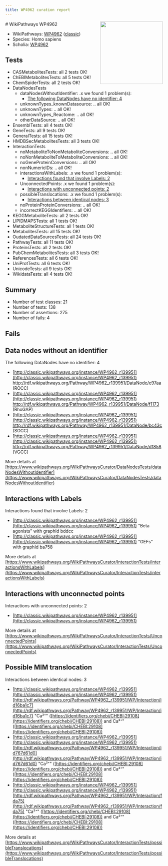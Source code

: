 ```yaml
---
title: WP4962 curation report
---
```


<img style="float: right; width: 200px" src="https://upload.wikimedia.org/wikipedia/commons/thumb/8/83/Wplogo_with_text_500.png/640px-Wplogo_with_text_500.png" />
# WikiPathways WP4962

* WikiPathways: [WP4962](https://wikipathways.org/pathways/WP4962) ([classic](https://classic.wikipathways.org/instance/WP4962))
* Species: Homo sapiens
* Scholia: [WP4962](https://scholia.toolforge.org/wikipathways/WP4962)
## Tests
* CASMetabolitesTests: all 2 tests OK!
* ChEBIMetabolitesTests: all 5 tests OK!
* ChemSpiderTests: all 2 tests OK!
* DataNodesTests
    * dataNodesWithoutIdentifier: .x we found 1 problem(s):
        * [The following DataNodes have no identifier: 4](#d2d32fa3)
    * unknownTypes_knownDatasource: .. all OK!
    * unknownTypes: .. all OK!
    * unknownTypes_Reactome: .. all OK!
    * otherDataSource: .. all OK!
* EnsemblTests: all 4 tests OK!
* GeneTests: all 9 tests OK!
* GeneralTests: all 15 tests OK!
* HMDBSecMetabolitesTests: all 3 tests OK!
* InteractionTests
    * noMetaboliteToNonMetaboliteConversions: .. all OK!
    * noNonMetaboliteToMetaboliteConversions: .. all OK!
    * noGeneProteinConversions: .. all OK!
    * nonNumericIDs: .. all OK!
    * interactionsWithLabels: .x we found 1 problem(s):
        * [Interactions found that involve Labels: 2](#630d2679)
    * UnconnectedPoints: .x we found 1 problem(s):
        * [Interactions with unconnected points: 2](#35a61ada)
    * possibleTranslocations: .x we found 1 problem(s):
        * [Interactions between identical nodes: 3](#1c118208)
    * noProteinProteinConversions: .. all OK!
    * incorrectKEGGIdentifiers: .. all OK!
* KEGGMetaboliteTests: all 2 tests OK!
* LIPIDMAPSTests: all 1 tests OK!
* MetaboliteStructureTests: all 1 tests OK!
* MetabolitesTests: all 15 tests OK!
* OudatedDataSourcesTests: all 24 tests OK!
* PathwayTests: all 11 tests OK!
* ProteinsTests: all 2 tests OK!
* PubChemMetabolitesTests: all 3 tests OK!
* ReferencesTests: all 6 tests OK!
* UniProtTests: all 6 tests OK!
* UnicodeTests: all 9 tests OK!
* WikidataTests: all 4 tests OK!


## Summary

* Number of test classes: 21
* Number of tests: 138
* Number of assertions: 275
* Number of fails: 4

## Fails

<a name="d2d32fa3" />

## Data nodes without an identifier

The following DataNodes have no identifier: 4

* [http://classic.wikipathways.org/instance/WP4962_r139951](http://classic.wikipathways.org/instance/WP4962_r139951) http://rdf.wikipathways.org/Pathway/WP4962_r139951/DataNode/e97aa (ROCC)
* [http://classic.wikipathways.org/instance/WP4962_r139951](http://classic.wikipathways.org/instance/WP4962_r139951) http://rdf.wikipathways.org/Pathway/WP4962_r139951/DataNode/f1173 (RhoGAP)
* [http://classic.wikipathways.org/instance/WP4962_r139951](http://classic.wikipathways.org/instance/WP4962_r139951) http://rdf.wikipathways.org/Pathway/WP4962_r139951/DataNode/bc43c (SOCC)
* [http://classic.wikipathways.org/instance/WP4962_r139951](http://classic.wikipathways.org/instance/WP4962_r139951) http://rdf.wikipathways.org/Pathway/WP4962_r139951/DataNode/d1858 (VGCC)


More details at [https://www.wikipathways.org/WikiPathwaysCurator/DataNodesTests/dataNodesWithoutIdentifier](https://www.wikipathways.org/WikiPathwaysCurator/DataNodesTests/dataNodesWithoutIdentifier)

<a name="630d2679" />

## Interactions with Labels

Interactions found that involve Labels: 2

* [http://classic.wikipathways.org/instance/WP4962_r139951](http://classic.wikipathways.org/instance/WP4962_r139951) "Beta agonists" with graphId bddcc
* [http://classic.wikipathways.org/instance/WP4962_r139951](http://classic.wikipathways.org/instance/WP4962_r139951) "GEFs" with graphId ba758


More details at [https://www.wikipathways.org/WikiPathwaysCurator/InteractionTests/interactionsWithLabels](https://www.wikipathways.org/WikiPathwaysCurator/InteractionTests/interactionsWithLabels)

<a name="35a61ada" />

## Interactions with unconnected points

Interactions with unconnected points: 2

* [http://classic.wikipathways.org/instance/WP4962_r139951](http://classic.wikipathways.org/instance/WP4962_r139951)


More details at [https://www.wikipathways.org/WikiPathwaysCurator/InteractionTests/UnconnectedPoints](https://www.wikipathways.org/WikiPathwaysCurator/InteractionTests/UnconnectedPoints)

<a name="1c118208" />

## Possible MIM translocation

Interactions between identical nodes: 3

* [http://classic.wikipathways.org/instance/WP4962_r139951](http://classic.wikipathways.org/instance/WP4962_r139951) [http://rdf.wikipathways.org/Pathway/WP4962_r139951/WP/Interaction/id16ba1c7](http://rdf.wikipathways.org/Pathway/WP4962_r139951/WP/Interaction/id16ba1c7) "Ca²⁺" ([https://identifiers.org/chebi/CHEBI:29108](https://identifiers.org/chebi/CHEBI:29108)) and 
Ca²⁺" ([https://identifiers.org/chebi/CHEBI:29108](https://identifiers.org/chebi/CHEBI:29108))
* [http://classic.wikipathways.org/instance/WP4962_r139951](http://classic.wikipathways.org/instance/WP4962_r139951) [http://rdf.wikipathways.org/Pathway/WP4962_r139951/WP/Interaction/id767d61d0](http://rdf.wikipathways.org/Pathway/WP4962_r139951/WP/Interaction/id767d61d0) "Ca²⁺" ([https://identifiers.org/chebi/CHEBI:29108](https://identifiers.org/chebi/CHEBI:29108)) and 
Ca²⁺" ([https://identifiers.org/chebi/CHEBI:29108](https://identifiers.org/chebi/CHEBI:29108))
* [http://classic.wikipathways.org/instance/WP4962_r139951](http://classic.wikipathways.org/instance/WP4962_r139951) [http://rdf.wikipathways.org/Pathway/WP4962_r139951/WP/Interaction/fda75](http://rdf.wikipathways.org/Pathway/WP4962_r139951/WP/Interaction/fda75) "Ca²⁺" ([https://identifiers.org/chebi/CHEBI:29108](https://identifiers.org/chebi/CHEBI:29108)) and 
Ca²⁺" ([https://identifiers.org/chebi/CHEBI:29108](https://identifiers.org/chebi/CHEBI:29108))


More details at [https://www.wikipathways.org/WikiPathwaysCurator/InteractionTests/possibleTranslocations](https://www.wikipathways.org/WikiPathwaysCurator/InteractionTests/possibleTranslocations)

